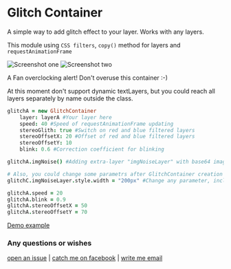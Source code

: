 # Glitch Container

A simple way to add glitch effect to your layer. Works with any layers.

This module using ```CSS filters```, ```copy()``` method for layers and ```requestAnimationFrame```

![Screenshot one](/repo_img/preview-1.gif?raw=true "Screenshot one")
![Screenshot two](/repo_img/preview-2.gif?raw=true "Screenshot two")

A Fan overclocking alert! Don't overuse this container :-)

At this moment don't support dynamic textLayers, but you could reach all layers separately by name outside the class.

```coffeescript
glitchA = new GlitchContainer
	layer: layerA #Your layer here
	speed: 40 #Speed of requestAnimationFrame updating
	stereoGlith: true #Switch on red and blue filtered layers
    stereoOffsetX: 20 #Offset of red and blue filtered layers
    stereoOffsetY: 10
	blink: 0.6 #Correction coefficient for blinking 

glitchA.imgNoise() #Adding extra-layer "imgNoiseLayer" with base64 image

# Also, you could change some parametrs after GlitchContainer creation
glitchC.imgNoiseLayer.style.width = "200px" #Change any parameter, including noise-image

glitchA.speed = 20
glitchA.blink = 0.9
glitchA.stereoOffsetX = 50
glitchA.stereoOffsetY = 70
```

[Demo example](https://framer.cloud/KXWLF)


### Any questions or wishes

[open an issue](https://github.com/markdown-it/markdown-it) | [catch me on facebook](https://www.facebook.com/pavel.laptev.94) | [write me email](mailto:graphics.dario@gmail.com)